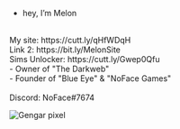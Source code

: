 - hey, I’m Melon
<br>
My site: https://cutt.ly/qHfWDqH
<br>
Link 2: https://bit.ly/MelonSite
<br>
Sims Unlocker: https://cutt.ly/Gwep0Qfu
<br>
- Owner of "The Darkweb"
<br>
- Founder of "Blue Eye" & "NoFace Games"
<br>
<br>
Discord: NoFace#7674


![Gengar pixel](https://user-images.githubusercontent.com/61595428/142208395-57ac45fe-a4b3-4d54-b3c8-4aef2d641f52.gif)


